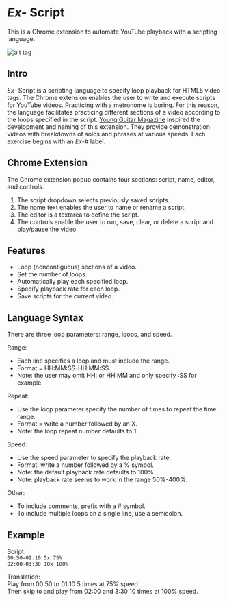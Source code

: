 # *Ex-* Script

This is a Chrome extension to automate YouTube playback with a scripting language.

![alt tag](https://raw.githubusercontent.com/dantony/exscript/master/icons/icon128.png)

## Intro
*Ex-* Script is a scripting language to specify loop playback for HTML5 video tags. The Chrome extension enables the user to write and execute scripts for YouTube videos. Practicing with a metronome is boring. For this reason, the language facilitates practicing different sections of a video according to the loops specified in the script. [Young Guitar Magazine](http://youngguitar.jp/) inspired the development and naming of this extension. They provide demonstration videos with breakdowns of solos and phrases at various speeds. Each exercise begins with an *Ex-*# label.

## Chrome Extension
The Chrome extension popup contains four sections: script, name, editor, and controls.
  1. The script dropdown selects previously saved scripts.
  2. The name text enables the user to name or rename a script.
  3. The editor is a textarea to define the script.
  4. The controls enable the user to run, save, clear, or delete a script and play/pause the video.

## Features
* Loop (noncontiguous) sections of a video.
* Set the number of loops.
* Automatically play each specified loop.
* Specify playback rate for each loop.
* Save scripts for the current video.

## Language Syntax
There are three loop parameters: range, loops, and speed.

Range:
* Each line specifies a loop and must include the range.
* Format = HH:MM:SS-HH:MM:SS.
* Note: the user may omit HH: or HH:MM and only specify :SS for example.

Repeat:
* Use the loop parameter specify the number of times to repeat the time range.
* Format = write a number followed by an X.
* Note: the loop repeat number defaults to 1.

Speed:
* Use the speed parameter to specify the playback rate.
* Format: write a number followed by a % symbol.
* Note: the default playback rate defaults to 100%.
* Note: playback rate seems to work in the range 50%-400%.

Other:
* To include comments, prefix with a # symbol.
* To include multiple loops on a single line, use a semicolon.

## Example
Script:  
  <code>00:50-01:10 5x 75%</code>  
  <code>02:00-03:30 10x 100%</code>  

Translation:  
  Play from 00:50 to 01:10 5 times at 75% speed.  
  Then skip to and play from 02:00 and 3:30 10 times at 100% speed.  
